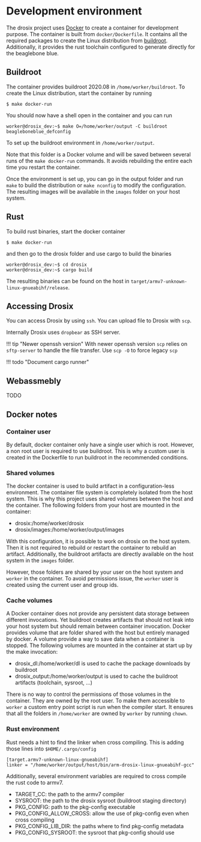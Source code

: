 # Development environment

The drosix project uses [Docker](https://www.docker.com/) to create a container for development purpose.
The container is built from `docker/Dockerfile`.
It contains all the required packages to create the Linux distribution from [buildroot](https://git.buildroot.net/buildroot).
Additionally, it provides the rust toolchain configured to generate directly for the beaglebone blue.

## Buildroot

The container provides buildroot 2020.08 in `/home/worker/buildroot`.
To create the Linux distribution, start the container by running

```
$ make docker-run
```
You should now have a shell open in the container and you can run
```
worker@drosix_dev:~$ make O=/home/worker/output -C buildroot beagleboneblue_defconfig
```
To set up the buildroot environment in `/home/worker/output`.

Note that this folder is a Docker volume and will be saved between several runs of the `make docker-run` commands.
It avoids rebuilding the entire each time you restart the container.

Once the environment is set up, you can go in the output folder and run `make` to
build the distribution or `make nconfig` to modify the configuration.
The resulting images will be available in the `images` folder on your host
system.

## Rust

To build rust binaries, start the docker container

```
$ make docker-run
```
and then go to the drosix folder and use cargo to build the binaries
```
worker@drosix_dev:~$ cd drosix
worker@drosix_dev:~$ cargo build
```

The resulting binaries can be found on the host in `target/armv7-unknown-linux-gnueabihf/release`.

## Accessing Drosix 

You can access Drosix by using `ssh`.
You can upload file to Drosix with `scp`.

Internally Drosix uses `dropbear` as SSH server.

!!! tip "Newer openssh version"
    With newer openssh version `scp` relies on `sftp-server` to handle the file transfer.
    Use `scp -O` to force legacy `scp`

!!! todo "Document cargo runner"

## Webassmebly

TODO

## Docker notes

### Container user

By default, docker container only have a single user which is root.
However, a non root user is required to use buildroot.
This is why a custom user is created in the Dockerfile to run buildroot in the recommended conditions.

### Shared volumes

The docker container is used to build artifact in a configuration-less environment.
The container file system is completely isolated from the host system.
This is why this project uses shared volumes between the host and the container.
The following folders from your host are mounted in the container:

- drosix:/home/worker/drosix
- drosix/images:/home/worker/output/images

With this configuration, it is possible to work on drosix on the host system.
Then it is not required to rebuild or restart the container to rebuild an artifact.
Additionally, the buildroot artifacts are directly available on the host system in the `images` folder.

However, those folders are shared by your user on the host system and `worker` in the container.
To avoid permissions issue, the `worker` user is created using the current user and group ids.

### Cache volumes

A Docker container does not provide any persistent data storage between different invocations.
Yet buildroot creates artifacts that should not leak into your host system but should remain between container invocation.
Docker provides volume that are folder shared with the host but entirely managed by docker.
A volume provide a way to save data when a container is stopped.
The following volumes are mounted in the container at start up by the make invocation:

- drosix\_dl:/home/worker/dl is used to cache the package downloads by buildroot
- drosix\_output:/home/worker/output is used to cache the buildroot artifacts (toolchain, sysroot, ...)

There is no way to control the permissions of those volumes in the container.
They are owned by the root user.
To make them accessible to `worker` a custom entry point script is run when the compiler start.
It ensures that all the folders in `/home/worker` are owned by `worker` by running `chown`.

### Rust environment

Rust needs a hint to find the linker when cross compiling.
This is adding those lines into `$HOME/.cargo/config`

```
[target.armv7-unknown-linux-gnueabihf]
linker = "/home/worker/output/host/bin/arm-drosix-linux-gnueabihf-gcc"
```

Additionally, several environment variables are required to cross compile the rust code to armv7.

- TARGET\_CC: the path to the armv7 compiler
- SYSROOT: the path to the drosix sysroot (buildroot staging directory)
- PKG\_CONFIG: path to the pkg-config executable
- PKG\_CONFIG\_ALLOW\_CROSS: allow the use of pkg-config even when cross compiling
- PKG\_CONFIG\_LIB\_DIR: the paths where to find pkg-config metadata
- PKG\_CONFIG\_SYSROOT: the sysroot that pkg-config should use

